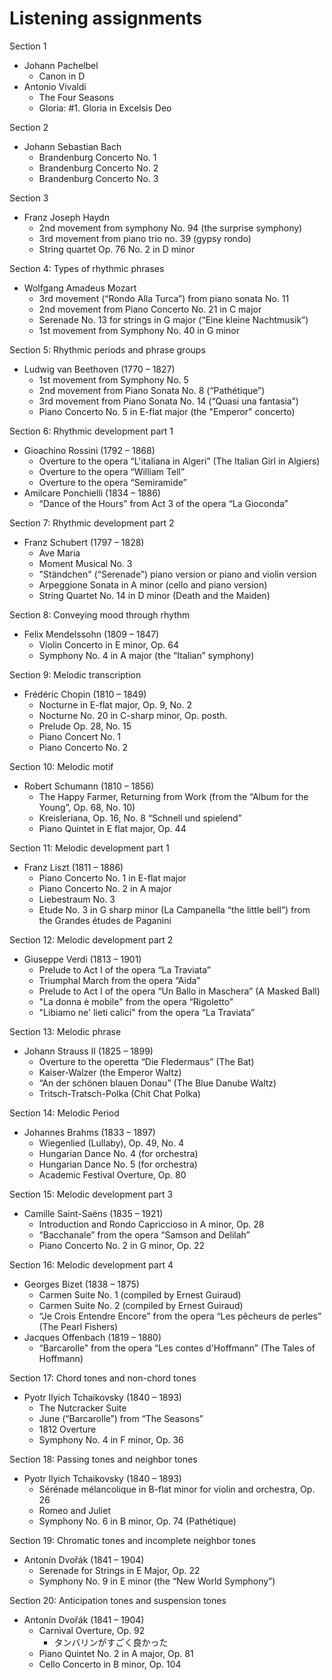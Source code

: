 # Listening assignments

Section 1

- Johann Pachelbel
  - Canon in D
- Antonio Vivaldi
  - The Four Seasons
  - Gloria: #1. Gloria in Excelsis Deo

Section 2

- Johann Sebastian Bach
  - Brandenburg Concerto No. 1
  - Brandenburg Concerto No. 2
  - Brandenburg Concerto No. 3

Section 3

- Franz Joseph Haydn
  - 2nd movement from symphony No. 94 (the surprise symphony)
  - 3rd movement from piano trio no. 39 (gypsy rondo)
  - String quartet Op. 76 No. 2 in D minor

Section 4: Types of rhythmic phrases

- Wolfgang Amadeus Mozart
  - 3rd movement (“Rondo Alla Turca”) from piano sonata No. 11
  - 2nd movement from Piano Concerto No. 21 in C major
  - Serenade No. 13 for strings in G major (“Eine kleine Nachtmusik”)
  - 1st movement from Symphony No. 40 in G minor

Section 5: Rhythmic periods and phrase groups

- Ludwig van Beethoven (1770 – 1827)
  - 1st movement from Symphony No. 5 
  - 2nd movement from Piano Sonata No. 8 (“Pathétique”)
  - 3rd movement from Piano Sonata No. 14 (“Quasi una fantasia”)
  - Piano Concerto No. 5 in E-flat major (the "Emperor" concerto)

Section 6: Rhythmic development part 1

- Gioachino Rossini (1792 – 1868)
  - Overture to the opera “L'italiana in Algeri” (The Italian Girl in Algiers)
  - Overture to the opera “William Tell” 
  - Overture to the opera “Semiramide”
- Amilcare Ponchielli (1834 – 1886)
  - “Dance of the Hours” from Act 3 of the opera “La Gioconda”

Section 7: Rhythmic development part 2

- Franz Schubert (1797 – 1828)
  - Ave Maria 
  - Moment Musical No. 3
  - "Ständchen" (“Serenade”) piano version or piano and violin version 
  - Arpeggione Sonata in A minor (cello and piano version)
  - String Quartet No. 14 in D minor (Death and the Maiden)

Section 8: Conveying mood through rhythm

- Felix Mendelssohn (1809 – 1847)
  - Violin Concerto in E minor, Op. 64
  - Symphony No. 4 in A major (the “Italian” symphony)

Section 9: Melodic transcription

- Frédéric Chopin (1810 – 1849)
  - Nocturne in E-flat major, Op. 9, No. 2
  - Nocturne No. 20 in C-sharp minor, Op. posth. 
  - Prelude Op. 28, No. 15 
  - Piano Concert No. 1 
  - Piano Concerto No. 2

Section 10: Melodic motif

- Robert Schumann (1810 – 1856)
  - The Happy Farmer, Returning from Work (from the “Album for the Young”, Op. 68, No. 10)
  - Kreisleriana, Op. 16, No. 8 “Schnell und spielend”
  - Piano Quintet in E flat major, Op. 44

Section 11: Melodic development part 1

- Franz Liszt (1811 – 1886)
  - Piano Concerto No. 1 in E-flat major 
  - Piano Concerto No. 2 in A major 
  - Liebestraum No. 3 
  - Etude No. 3 in G sharp minor (La Campanella “the little bell”) from the Grandes études de Paganini

Section 12: Melodic development part 2

- Giuseppe Verdi (1813 – 1901)
  - Prelude to Act I of the opera “La Traviata” 
  - Triumphal March from the opera “Aida” 
  - Prelude to Act I of the opera “Un Ballo in Maschera” (A Masked Ball)
  - "La donna è mobile" from the opera “Rigoletto”
  - "Libiamo ne' lieti calici" from the opera “La Traviata”

Section 13: Melodic phrase

- Johann Strauss II (1825 – 1899)
  - Overture to the operetta “Die Fledermaus” (The Bat)
  - Kaiser-Walzer (the Emperor Waltz)
  - “An der schönen blauen Donau” (The Blue Danube Waltz)
  - Tritsch-Tratsch-Polka (Chit Chat Polka)

Section 14: Melodic Period

- Johannes Brahms (1833 – 1897)
  - Wiegenlied (Lullaby), Op. 49, No. 4 
  - Hungarian Dance No. 4 (for orchestra)
  - Hungarian Dance No. 5 (for orchestra)
  - Academic Festival Overture, Op. 80

Section 15: Melodic development part 3

- Camille Saint-Saëns (1835 – 1921)
  - Introduction and Rondo Capriccioso in A minor, Op. 28 
  - “Bacchanale” from the opera “Samson and Delilah” 
  - Piano Concerto No. 2 in G minor, Op. 22

Section 16: Melodic development part 4

- Georges Bizet (1838 – 1875)
  - Carmen Suite No. 1 (compiled by Ernest Guiraud)
  - Carmen Suite No. 2 (compiled by Ernest Guiraud)
  - “Je Crois Entendre Encore” from the opera “Les pêcheurs de perles” (The Pearl Fishers)
- Jacques Offenbach (1819 – 1880)
  - “Barcarolle” from the opera “Les contes d'Hoffmann” (The Tales of Hoffmann)

Section 17: Chord tones and non-chord tones

- Pyotr Ilyich Tchaikovsky (1840 – 1893)
  - The Nutcracker Suite 
  - June (“Barcarolle”) from “The Seasons” 
  - 1812 Overture 
  - Symphony No. 4 in F minor, Op. 36

Section 18: Passing tones and neighbor tones

- Pyotr Ilyich Tchaikovsky (1840 – 1893)
  - Sérénade mélancolique in B-flat minor for violin and orchestra, Op. 26 
  - Romeo and Juliet 
  - Symphony No. 6 in B minor, Op. 74 (Pathétique)

Section 19: Chromatic tones and incomplete neighbor tones

- Antonín Dvořák (1841 – 1904)
  - Serenade for Strings in E Major, Op. 22 
  - Symphony No. 9 in E minor (the “New World Symphony”)

Section 20: Anticipation tones and suspension tones

- Antonín Dvořák (1841 – 1904)
  - Carnival Overture, Op. 92
    - タンバリンがすごく良かった
  - Piano Quintet No. 2 in A major, Op. 81 
  - Cello Concerto in B minor, Op. 104
